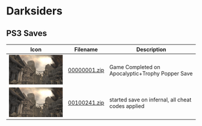 # Darksiders

## PS3 Saves

| Icon | Filename | Description |
|------|----------|-------------|
| ![Darksiders](ICON0.PNG) | [00000001.zip](00000001.zip) | Game Completed on Apocalyptic+Trophy Popper Save |
| ![Darksiders](ICON0.PNG) | [00100241.zip](00100241.zip) | started save on infernal, all cheat codes applied |
